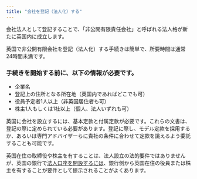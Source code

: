 ```yaml
---
title: "会社を登記（法人化）する"
---
```

会社法人として登記することで、「非公開有限責任会社」と呼ばれる法人格が新たに英国内に成立します。

英国で非公開有限会社を登記（法人化）する手続きは簡単で、所要時間は通常24時間未満です。
 
### 手続きを開始する前に、以下の情報が必要です。

- 企業名
- 登記上の住所となる所在地（英国内であればどこでも可）
- 役員予定者1人以上（非英国居住者も可）
- 株主1人もしくは1社以上（個人、法人いずれも可）
 
英国に会社を設立するには、基本定款と付属定款が必要です。これらの文書は、登記の際に定められている必要があります。登記に際し、モデル定款を採用するか、あるいは専門アドバイザーらに貴社の条件に合わせて定款を誂えるよう委託することも可能です。

英国在住の取締役や株主を有することは、法人設立の法的要件ではありませんが、英国の銀行で[法人口座を開設するには](/jp/setup-guide/open-a-business-account/)、銀行側から英国在住の役員または株主を有することが要件として提示されることがよくあります。